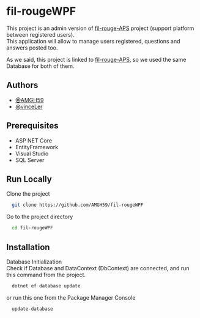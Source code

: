 
# fil-rougeWPF

This project is an admin version of [fil-rouge-APS](https://github.com/AMGH59/fil-rouge-ASP) project (support platform between registered users).  
This application will allow to manage users registered, questions and answers posted too.  
  
As we said, this project is linked to [fil-rouge-APS](https://github.com/AMGH59/fil-rouge-ASP), so we used the same Database for both of them.



## Authors

- [@AMGH59](https://www.github.com/AMGH59)
- [@vinceLer](https://www.github.com/vinceLer)


## Prerequisites

- ASP NET Core
- EntityFramework
- Visual Studio
- SQL Server
## Run Locally

Clone the project

```bash
  git clone https://github.com/AMGH59/fil-rougeWPF
```

Go to the project directory

```bash
  cd fil-rougeWPF
```



## Installation

Database Initialization  
Check if Database and DataContext (DbContext) are connected, and run this command from the project.

```bash
  dotnet ef database update
```
or run this one from the Package Manager Console  
```bash
  update-database
```
